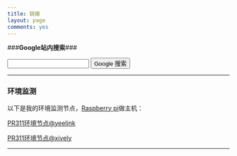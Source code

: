 ```yaml
---
title: 链接
layout: page
comments: yes
---
```


###**Google站内搜索**###
<form method=get action="http://www.google.com/search"> 
<input type=text name=q> 
<input type=submit name=btnG value="Google 搜索"> 
<input type=hidden name=ie value=GB2312> 
<input type=hidden name=oe value=GB2312> 
<input type=hidden name=hl value=zh-CN> 
<input type=hidden name=domains value="xwlogic.github.io"> 
<input type=hidden name=sitesearch value="xwlogic.github.io"> 
</form> 

--------------------

### **环境监测** ###

以下是我的环境监测节点，[Raspberry pi](http://www.raspberrypi.org/)做主机：

[PR311环境节点@yeelink](http://www.yeelink.net/devices/6692#)  

[PR311环境节点@xively](https://xively.com/feeds/291868862)

--------------------



